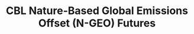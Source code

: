 ---
layout: default
title: CBL Nature-Based Global Emissions Offset (N-GEO) Futures
nav_order: 2
parent: Voluntary Carbon Markets (VCM)
grand_parent: Carbon Credit Market Insights
---